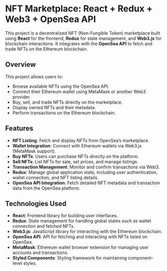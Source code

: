 # NFT Marketplace: React + Redux + Web3 + OpenSea API

This project is a decentralized NFT (Non-Fungible Token) marketplace built using **React** for the frontend, **Redux** for state management, and **Web3.js** for blockchain interactions. It integrates with the **OpenSea API** to fetch and trade NFTs on the Ethereum blockchain.

## Overview

This project allows users to:

- Browse available NFTs using the OpenSea API.
- Connect their Ethereum wallet using MetaMask or another Web3 provider.
- Buy, sell, and trade NFTs directly on the marketplace.
- Display owned NFTs and their metadata.
- Perform transactions on the Ethereum blockchain.

## Features

- **NFT Listing**: Fetch and display NFTs from OpenSea’s marketplace.
- **Wallet Integration**: Connect with Ethereum wallets via Web3.js (MetaMask support).
- **Buy NFTs**: Users can purchase NFTs directly on the platform.
- **Sell NFTs**: List NFTs for sale, set prices, and manage listings.
- **Transaction Management**: Monitor and confirm transactions via Web3.
- **Redux**: Manage global application state, including user authentication, wallet connection, and NFT listing details.
- **OpenSea API Integration**: Fetch detailed NFT metadata and transaction data from the OpenSea platform.

## Technologies Used

- **React**: Frontend library for building user interfaces.
- **Redux**: State management for handling global states such as wallet connection and fetched NFTs.
- **Web3.js**: JavaScript library for interacting with the Ethereum blockchain.
- **OpenSea API**: API for fetching and interacting with NFTs listed on OpenSea.
- **MetaMask**: Ethereum wallet browser extension for managing user accounts and transactions.
- **Styled Components**: Styling framework for maintaining component-level styles.
